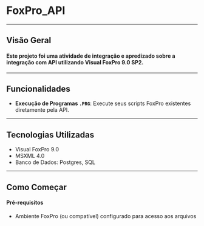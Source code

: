 # FoxPro_API
---
## Visão Geral
#### Este projeto foi uma atividade de integração e apredizado sobre a integração com API utilizando Visual FoxPro 9.0 SP2.
---
## Funcionalidades
* **Execução de Programas `.PRG`**: Execute seus scripts FoxPro existentes diretamente pela API.
---
## Tecnologias Utilizadas

* Visual FoxPro 9.0 
* MSXML 4.0 
* Banco de Dados: Postgres, SQL

---
## Como Começar
#### Pré-requisitos
* Ambiente FoxPro (ou compatível) configurado para acesso aos arquivos

